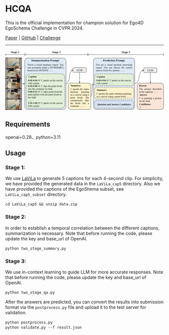 # HCQA

This is the official implementation for champion solution for Ego4D EgoSchema Challenge in CVPR 2024.

[Paper]() | [GitHub]() | [Challenge]()

***

![Framework](/figure/framework.png)

## Requirements
openai=0.28、python=3.11

## Usage
### Stage 1:
We use [LaViLa](https://github.com/facebookresearch/LaViLa) to generate 5 captions for each 4-second clip. For simplicity, we have provided the generated data in the `LaViLa_cap5` directory. Also we have provided the captions of the EgoShema subset, see `LaViLa_cap5_subset` directory.
```
cd LaViLa_cap5 && unzip data.zip
```

### Stage 2:
In order to establish a temporal correlation between the different captions, summarization is necessary. Note that before running the code, please update the key and base_url of OpenAI.
```
python two_stage_summary.py
```

### Stage 3:
We use in-context learning to guide LLM for more accurate responses. Note that before running the code, please update the key and base_url of OpenAI.
```
python two_stage_qa.py
```

After the answers are predicted, you can convert the results into submission format via the `postprocess.py` file and upload it to the test server for validation.
```
python postprocess.py
python validate.py --f result.json
```
